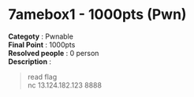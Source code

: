 7amebox1 - 1000pts (Pwn)
========================
**Categoty** : Pwnable<br />
**Final Point** : 1000pts<br />
**Resolved people** : 0 person<br />
**Description** : 
> read flag<br />
> nc 13.124.182.123 8888